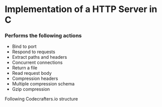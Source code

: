 # Implementation of a HTTP Server in C

### Performs the following actions
- Bind to port
- Respond to requests
- Extract paths and headers
- Concurrent connections
- Return a file
- Read request body
- Compression headers
- Multiple compression schema
- Gzip compression

Following Codecrafters.io structure
